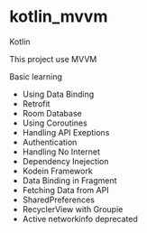# kotlin_mvvm
Kotlin

This project use MVVM 

Basic learning

  - Using Data Binding
  - Retrofit
  - Room Database
  - Using Coroutines
  - Handling API Exeptions
  - Authentication
  - Handling No Internet
  - Dependency Inejection
  - Kodein Framework
  - Data Binding in Fragment
  - Fetching Data from API
  - SharedPreferences
  - RecyclerView with Groupie
  - Active networkinfo deprecated

  
